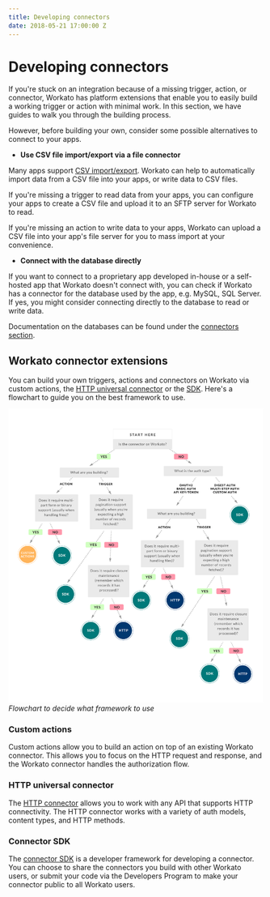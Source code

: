 ```yaml
---
title: Developing connectors
date: 2018-05-21 17:00:00 Z
---
```


# Developing connectors
If you're stuck on an integration because of a missing trigger, action, or connector, Workato has platform extensions that enable you to easily build a working trigger or action with minimal work. In this section, we have guides to walk you through the building process.

However, before building your own, consider some possible alternatives to connect to your apps.

- **Use CSV file import/export via a file connector**

Many apps support [CSV import/export](/features/handling-csv-files.md). Workato can help to automatically import data from a CSV file into your apps, or write data to CSV files.

If you're missing a trigger to read data from your apps, you can configure your apps to create a CSV file and upload it to an SFTP server for Workato to read.

If you're missing an action to write data to your apps, Workato can upload a CSV file into your app's file server for you to mass import at your convenience.

- **Connect with the database directly**

If you want to connect to a proprietary app developed in-house or a self-hosted app that Workato doesn't connect with, you can check if Workato has a connector for the database used by the app, e.g. MySQL, SQL Server. If yes, you might consider connecting directly to the database to read or write data.

Documentation on the databases can be found under the [connectors section](/connectors.md).

## Workato connector extensions
You can build your own triggers, actions and connectors on Workato via custom actions, the [HTTP universal connector](/developing-connectors/http.md) or the [SDK](/developing-connectors/sdk.md). Here's a flowchart to guide you on the best framework to use.

![Flowchart to decide what framework to use](/assets/images/developing-connectors/connector-dev-flowchart.png)
*Flowchart to decide what framework to use*

### Custom actions
Custom actions allow you to build an action on top of an existing Workato connector. This allows you to focus on the HTTP request and response, and the Workato connector handles the authorization flow.

### HTTP universal connector
The [HTTP connector](/developing-connectors/http.md) allows you to work with any API that supports HTTP connectivity. The HTTP connector works with a variety of auth models, content types, and HTTP methods.

### Connector SDK
The [connector SDK](/developing-connectors/sdk.md) is a developer framework for developing a connector. You can choose to share the connectors you build with other Workato users, or submit your code via the Developers Program to make your connector public to all Workato users.
